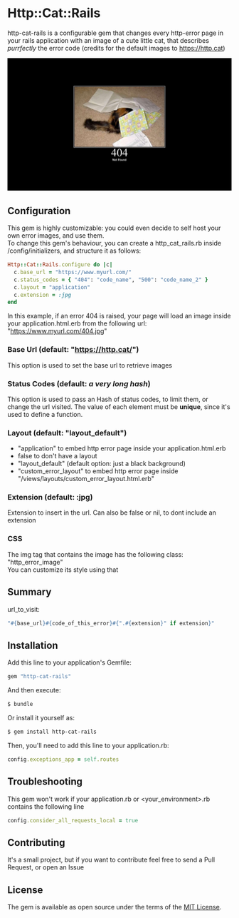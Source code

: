 # Http::Cat::Rails

http-cat-rails is a configurable gem that changes every http-error page in your rails application with an image of a cute
little cat, that describes _purrfectly_ the error code (credits for the default images to https://http.cat)

![Example](images/example.png)

## Configuration

This gem is highly customizable: you could even decide to self host your own error images, and use them.  
To change this gem's behaviour, you can create a http_cat_rails.rb inside /config/initializers, and structure it as
follows:

```ruby
Http::Cat::Rails.configure do |c|
  c.base_url = "https://www.myurl.com/"
  c.status_codes = { "404": "code_name", "500": "code_name_2" }
  c.layout = "application"
  c.extension = :jpg
end
```

In this example, if an error 404 is raised, your page will load an image inside your application.html.erb from the following
url: "https://www.myurl.com/404.jpg"

### Base Url (default: "https://http.cat/")

This option is used to set the base url to retrieve images

### Status Codes (default: _a very long hash_)

This option is used to pass an Hash of status codes, to limit them, or change the url visited. The value of each
element must be **unique**, since it's used to define a function.

### Layout (default: "layout_default")

- "application" to embed http error page inside your application.html.erb
- false to don't have a layout
- "layout_default" (default option: just a black background)
- "custom_error_layout" to embed http error page inside "/views/layouts/custom_error_layout.html.erb"

### Extension (default: :jpg)

Extension to insert in the url. Can also be false or nil, to dont include an extension

### CSS

The img tag that contains the image has the following class: "http_error_image"  
You can customize its style using that

## Summary

url_to_visit:
```ruby
"#{base_url}#{code_of_this_error}#{".#{extension}" if extension}"
```

## Installation

Add this line to your application's Gemfile:

```ruby
gem "http-cat-rails"
```

And then execute:

```bash
$ bundle
```

Or install it yourself as:

```bash
$ gem install http-cat-rails
```

Then, you'll need to add this line to your application.rb:

```ruby
config.exceptions_app = self.routes
```

## Troubleshooting

This gem won't work if your application.rb or <your_environment>.rb contains the following line

```ruby
config.consider_all_requests_local = true
```

## Contributing

It's a small project, but if you want to contribute feel free to send a Pull Request, or open an Issue

## License
The gem is available as open source under the terms of the [MIT License](https://opensource.org/licenses/MIT).
